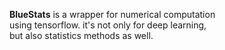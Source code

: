 **BlueStats** is a wrapper for numerical computation  
using tensorflow. it's not only for deep learning,  
but also statistics methods as well.  


